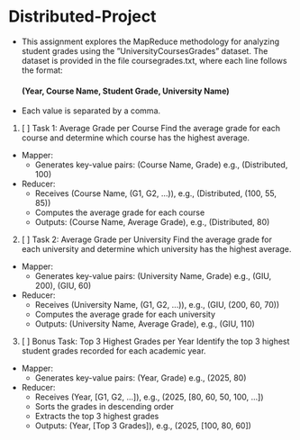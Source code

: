 # Distributed-Project

- This assignment explores the MapReduce methodology for analyzing student grades using the ”UniversityCoursesGrades” dataset. The dataset is provided in the file coursegrades.txt, where each line follows the format:
  ####  (Year, Course Name, Student Grade, University Name)
- Each value is separated by a comma.

1. [ ] Task 1: Average Grade per Course
  Find the average grade for each course and determine which course has the highest average.
  - Mapper:
    - Generates key-value pairs: (Course Name, Grade) e.g., (Distributed, 100)
  - Reducer:
    - Receives (Course Name, (G1, G2, ...)), e.g., (Distributed, (100, 55, 85))
    - Computes the average grade for each course
    - Outputs: (Course Name, Average Grade), e.g., (Distributed, 80)
2. [ ] Task 2: Average Grade per University
  Find the average grade for each university and determine which university has the highest average.
  - Mapper:
    - Generates key-value pairs: (University Name, Grade) e.g., (GIU, 200), (GIU, 60)
  - Reducer:
    - Receives (University Name, (G1, G2, ...)), e.g., (GIU, (200, 60, 70))
    - Computes the average grade for each university
    - Outputs: (University Name, Average Grade), e.g., (GIU, 110)
3. [ ] Bonus Task: Top 3 Highest Grades per Year
  Identify the top 3 highest student grades recorded for each academic year.
  - Mapper:
    - Generates key-value pairs: (Year, Grade) e.g., (2025, 80)
  - Reducer:
    - Receives (Year, [G1, G2, ...]), e.g., (2025, [80, 60, 50, 100, ...])
    - Sorts the grades in descending order
    - Extracts the top 3 highest grades
    - Outputs: (Year, [Top 3 Grades]), e.g., (2025, [100, 80, 60])
